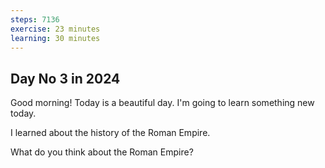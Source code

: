 ```yaml
---
steps: 7136
exercise: 23 minutes
learning: 30 minutes
---
```

## Day No 3 in 2024
Good morning! Today is a beautiful day.
I'm going to learn something new today.

I learned about the history of the Roman Empire.

What do you think about the Roman Empire?
